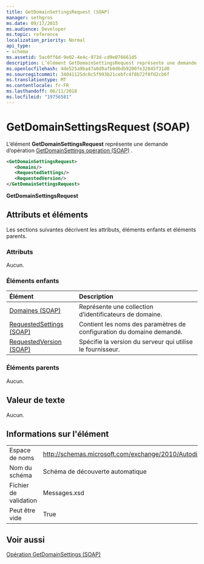 ```yaml
---
title: GetDomainSettingsRequest (SOAP)
manager: sethgros
ms.date: 09/17/2015
ms.audience: Developer
ms.topic: reference
localization_priority: Normal
api_type:
- schema
ms.assetid: 5ac0ff6d-9e02-4e4c-973d-cd9e076661d5
description: L’élément GetDomainSettingsRequest représente une demande d’opération GetDomainSettings opération (SOAP).
ms.openlocfilehash: 4de525a9ba47a0d9afb0d6db9200fe32845f31d0
ms.sourcegitcommit: 34041125dc8c5f993b21cebfc4f8b72f0fd2cb6f
ms.translationtype: MT
ms.contentlocale: fr-FR
ms.lasthandoff: 06/11/2018
ms.locfileid: "19756581"
---
```

# <a name="getdomainsettingsrequest-soap"></a>GetDomainSettingsRequest (SOAP)

L’élément **GetDomainSettingsRequest** représente une demande d’opération [GetDomainSettings opération (SOAP)](getdomainsettings-operation-soap.md) . 
  
```XML
<GetDomainSettingsRequest>
   <Domains/>
   <RequestedSettings/>
   <RequestedVersion/>
</GetDomainSettingsRequest>
```

 **GetDomainSettingsRequest**
## <a name="attributes-and-elements"></a>Attributs et éléments

Les sections suivantes décrivent les attributs, éléments enfants et éléments parents.
  
### <a name="attributes"></a>Attributs

Aucun.
  
### <a name="child-elements"></a>Éléments enfants

|**Élément**|**Description**|
|:-----|:-----|
|[Domaines (SOAP)](domains-soap.md) <br/> |Représente une collection d’identificateurs de domaine.  <br/> |
|[RequestedSettings (SOAP)](requestedsettings-soap.md) <br/> |Contient les noms des paramètres de configuration du domaine demandé.  <br/> |
|[RequestedVersion (SOAP)](requestedversion-soap.md) <br/> |Spécifie la version du serveur qui utilise le fournisseur.  <br/> |
   
### <a name="parent-elements"></a>Éléments parents

Aucun.
  
## <a name="text-value"></a>Valeur de texte

Aucun.
  
## <a name="element-information"></a>Informations sur l'élément

|||
|:-----|:-----|
|Espace de noms  <br/> |http://schemas.microsoft.com/exchange/2010/Autodiscover  <br/> |
|Nom du schéma  <br/> |Schéma de découverte automatique  <br/> |
|Fichier de validation  <br/> |Messages.xsd  <br/> |
|Peut être vide  <br/> |True  <br/> |
   
## <a name="see-also"></a>Voir aussi



[Opération GetDomainSettings (SOAP)](getdomainsettings-operation-soap.md)

